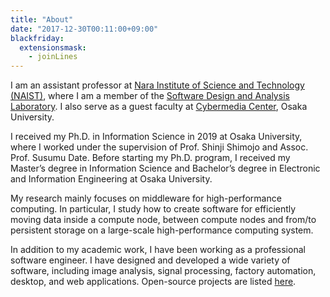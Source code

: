 ```yaml
---
title: "About"
date: "2017-12-30T00:11:00+09:00"
blackfriday:
  extensionsmask:
    - joinLines
---
```


I am an assistant professor at [Nara Institute of Science and
Technology (NAIST)](http://www.naist.jp/en/), where I am a member of the
[Software Design and Analysis Laboratory](https://sdlab-web.naist.jp/english).
I also serve as a guest faculty at [Cybermedia
Center](https://www.cmc.osaka-u.ac.jp/?lang=en), Osaka University.

I received my Ph.D. in Information Science in 2019 at Osaka University, where
I worked under the supervision of Prof. Shinji Shimojo and Assoc. Prof. Susumu
Date. Before starting my Ph.D. program, I received my Master’s degree in
Information Science and Bachelor’s degree in Electronic and Information
Engineering at Osaka University.

My research mainly focuses on middleware for high-performance computing. In
particular, I study how to create software for efficiently moving data inside
a compute node, between compute nodes and from/to persistent storage on a
large-scale high-performance computing system.

In addition to my academic work, I have been working as a professional
software engineer. I have designed and developed a wide variety of software,
including image analysis, signal processing, factory automation, desktop, and
web applications. Open-source projects are listed [here](/projects).

